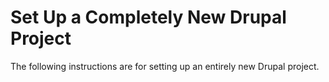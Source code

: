 # Set Up a Completely New Drupal Project

The following instructions are for setting up an entirely new Drupal project.
